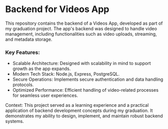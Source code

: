 # Backend for Videos App
This repository contains the backend of a Videos App, developed as part of my graduation project. The app's backend was designed to handle video management, including functionalities such as video uploads, streaming, and metadata storage.

### Key Features:
- Scalable Architecture: Designed with scalability in mind to support growth as the app expands.
- Modern Tech Stack:  Node.js, Express, PostgreSQL.
- Secure Operations: Implements secure authentication and data handling protocols.
- Optimized Performance: Efficient handling of video-related processes for seamless user experiences.  

Context:
This project served as a learning experience and a practical application of backend development concepts during my graduation. It demonstrates my ability to design, implement, and maintain robust backend systems.

